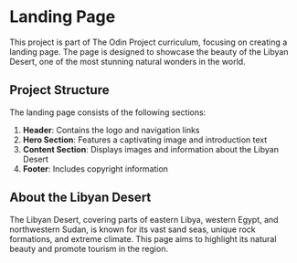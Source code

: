 # Landing Page

This project is part of The Odin Project curriculum, focusing on creating a landing page. The page is designed to showcase the beauty of the Libyan Desert, one of the most stunning natural wonders in the world.

## Project Structure

The landing page consists of the following sections:
1. **Header**: Contains the logo and navigation links
2. **Hero Section**: Features a captivating image and introduction text
3. **Content Section**: Displays images and information about the Libyan Desert
4. **Footer**: Includes copyright information

## About the Libyan Desert

The Libyan Desert, covering parts of eastern Libya, western Egypt, and northwestern Sudan, is known for its vast sand seas, unique rock formations, and extreme climate. This page aims to highlight its natural beauty and promote tourism in the region.